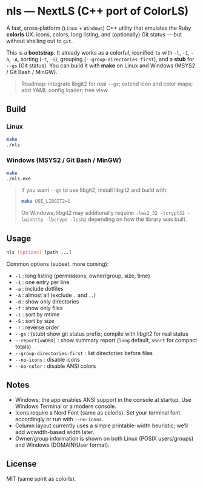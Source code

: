 # nls — NextLS (C++ port of ColorLS)

A fast, cross‑platform (`Linux` + `Windows`) C++ utility that emulates the Ruby **colorls** UX:
icons, colors, long listing, and (optionally) Git status — but without shelling out to `git`.

This is a **bootstrap**. It already works as a colorful, iconified `ls` with `-l`, `-1`, `-a`, `-A`,
sorting (`-t`, `-S`), grouping (`--group-directories-first`), and a **stub** for `--gs` (Git status).
You can build it with **make** on Linux and Windows (MSYS2 / Git Bash / MinGW).

> Roadmap: integrate libgit2 for real `--gs`; extend icon and color maps; add YAML config loader; tree view.

## Build

### Linux
```bash
make
./nls
```

### Windows (MSYS2 / Git Bash / MinGW)
```bash
make
./nls.exe
```

> If you want `--gs` to use libgit2, install libgit2 and build with:
> ```bash
> make USE_LIBGIT2=1
> ```
> On Windows, libgit2 may additionally require: `-lws2_32 -lcrypt32 -lwinhttp -lbcrypt -lssh2` depending on how the library was built.

## Usage

```bash
nls [options] [path ...]
```

Common options (subset, more coming):
- `-l` : long listing (permissions, owner/group, size, time)
- `-1` : one entry per line
- `-a` : include dotfiles
- `-A` : almost all (exclude `.` and `..`)
- `-d` : show only directories
- `-f` : show only files
- `-t` : sort by mtime
- `-S` : sort by size
- `-r` : reverse order
- `--gs` : (stub) show git status prefix; compile with libgit2 for real status
- `--report[=WORD]` : show summary report (`long` default, `short` for compact totals)
- `--group-directories-first` : list directories before files
- `--no-icons` : disable icons
- `--no-color` : disable ANSI colors

## Notes

- Windows: the app enables ANSI support in the console at startup. Use Windows Terminal or a modern console.
- Icons require a Nerd Font (same as colorls). Set your terminal font accordingly or run with `--no-icons`.
- Column layout currently uses a simple printable-width heuristic; we’ll add wcwidth-based width later.
- Owner/group information is shown on both Linux (POSIX users/groups) and Windows (DOMAIN\\User format).

## License

MIT (same spirit as colorls).
